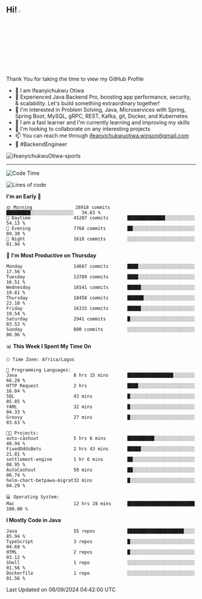 <!-- BLOG-POST-LIST:START --><!-- BLOG-POST-LIST:END -->

## Hi! <img src="https://media.giphy.com/media/hvRJCLFzcasrR4ia7z/giphy.gif" width="4%"> 

Thank You for taking the time to view my GitHub Profile

- 👋 I am Ifeanyichukwu Otiwa
- 🚀 Experienced Java Backend Pro, boosting app performance, security, & scalability. Let's build something extraordinary together!
- 👀 I'm interested in Problem Solving, Java, Microservices with Spring, Spring Boot, MySQL, gRPC, REST, Kafka, git, Docker, and Kubernetes
- 🌱 I am a fast learner and I'm currently learning and improving my skills
- 💞️ I'm looking to collaborate on any interesting projects
- 📫 You can reach me through ifeanyichukwuotiwa.winson@gmail.com
- 🚀 #BackendEngineer

<p align="left" marginTop="10px"> <img src="https://komarev.com/ghpvc/?username=ifeanyichukwuOtiwa-sports&label=Profile%20views&color=0e75b6&style=for-the-badge" alt="ifeanyichukwuOtiwa-sports" /> </p>

***

<!--START_SECTION:waka-->
![Code Time](http://img.shields.io/badge/Code%20Time-2%2C871%20hrs%2057%20mins-blue)

![Lines of code](https://img.shields.io/badge/From%20Hello%20World%20I%27ve%20Written-20.5%20million%20lines%20of%20code-blue)

**I'm an Early 🐤** 

```text
🌞 Morning                28918 commits       █████████░░░░░░░░░░░░░░░░   34.63 % 
🌆 Daytime                45207 commits       ██████████████░░░░░░░░░░░   54.13 % 
🌃 Evening                7768 commits        ██░░░░░░░░░░░░░░░░░░░░░░░   09.30 % 
🌙 Night                  1618 commits        ░░░░░░░░░░░░░░░░░░░░░░░░░   01.94 % 
```
📅 **I'm Most Productive on Thursday** 

```text
Monday                   14667 commits       ████░░░░░░░░░░░░░░░░░░░░░   17.56 % 
Tuesday                  13789 commits       ████░░░░░░░░░░░░░░░░░░░░░   16.51 % 
Wednesday                16541 commits       █████░░░░░░░░░░░░░░░░░░░░   19.81 % 
Thursday                 18458 commits       ██████░░░░░░░░░░░░░░░░░░░   22.10 % 
Friday                   16315 commits       █████░░░░░░░░░░░░░░░░░░░░   19.54 % 
Saturday                 2941 commits        █░░░░░░░░░░░░░░░░░░░░░░░░   03.52 % 
Sunday                   800 commits         ░░░░░░░░░░░░░░░░░░░░░░░░░   00.96 % 
```


📊 **This Week I Spent My Time On** 

```text
🕑︎ Time Zone: Africa/Lagos

💬 Programming Languages: 
Java                     8 hrs 15 mins       █████████████████░░░░░░░░   66.20 % 
HTTP Request             2 hrs               ████░░░░░░░░░░░░░░░░░░░░░   16.04 % 
SQL                      43 mins             █░░░░░░░░░░░░░░░░░░░░░░░░   05.85 % 
YAML                     32 mins             █░░░░░░░░░░░░░░░░░░░░░░░░   04.33 % 
Groovy                   27 mins             █░░░░░░░░░░░░░░░░░░░░░░░░   03.63 % 

🐱‍💻 Projects: 
auto-cashout             5 hrs 6 mins        ██████████░░░░░░░░░░░░░░░   40.94 % 
FixedOddsBets            2 hrs 43 mins       █████░░░░░░░░░░░░░░░░░░░░   21.81 % 
settlement-engine        1 hr 6 mins         ██░░░░░░░░░░░░░░░░░░░░░░░   08.95 % 
AutoCashout              50 mins             ██░░░░░░░░░░░░░░░░░░░░░░░   06.74 % 
helm-chart-betpawa-migrat32 mins             █░░░░░░░░░░░░░░░░░░░░░░░░   04.29 % 

💻 Operating System: 
Mac                      12 hrs 28 mins      █████████████████████████   100.00 % 
```

**I Mostly Code in Java** 

```text
Java                     55 repos            █████████████████████░░░░   85.94 % 
TypeScript               3 repos             █░░░░░░░░░░░░░░░░░░░░░░░░   04.69 % 
HTML                     2 repos             █░░░░░░░░░░░░░░░░░░░░░░░░   03.12 % 
Shell                    1 repo              ░░░░░░░░░░░░░░░░░░░░░░░░░   01.56 % 
Dockerfile               1 repo              ░░░░░░░░░░░░░░░░░░░░░░░░░   01.56 % 
```




 Last Updated on 06/09/2024 04:42:00 UTC
<!--END_SECTION:waka-->

<!--
<p align="center">
![trophy](https://github-profile-trophy.vercel.app/?username=ifeanyichukwuOtiwa-sports&theme=onedark) (https://github.com/ryo-ma/github-profile-trophy)
</p>
-->

<!---
ifeanyi-otiwa/ifeanyi-otiwa is a ✨ special ✨ repository because its `README.md` (this file) appears on your GitHub profile.
You can click the Preview link to take a look at your changes.
--->
